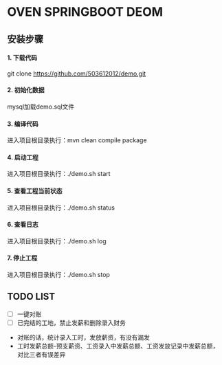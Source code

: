 # OVEN SPRINGBOOT DEOM

## 安装步骤
#### 1. 下载代码
git clone https://github.com/503612012/demo.git
#### 2. 初始化数据
mysql加载demo.sql文件
#### 3. 编译代码
进入项目根目录执行：mvn clean compile package
#### 4. 启动工程
进入项目根目录执行：./demo.sh start
#### 5. 查看工程当前状态
进入项目根目录执行：./demo.sh status
#### 6. 查看日志
进入项目根目录执行：./demo.sh log
#### 7. 停止工程
进入项目根目录执行：./demo.sh stop

## TODO LIST
- [ ] 一键对账
- [ ] 已完结的工地，禁止发薪和删除录入财务

- 对账的话，统计录入工时，发放薪资，有没有漏发
- 工时发薪总额-预支薪资、工资录入中发薪总额、工资发放记录中发薪总额，对比三者有误差异
